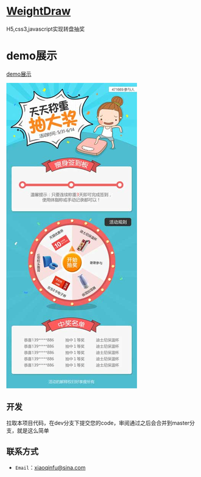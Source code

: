 ﻿# [WeightDraw](https://fuxiaoqin.github.io/WeightDraw/index.html)
H5,css3,javascript实现转盘抽奖

# demo展示
[demo展示](https://fuxiaoqin.github.io/WeightDraw/index.html)

![images](https://github.com/Fuxiaoqin/WeightDraw/blob/master/images/weight2.jpg?raw=true)

## 开发
拉取本项目代码，在dev分支下提交您的code，审阅通过之后会合并到master分支，就是这么简单

## 联系方式
- `Email`：xiaoqinfu@sina.com



